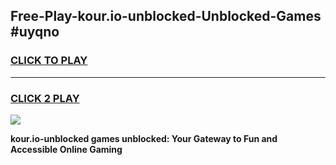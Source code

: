 
## Free-Play-kour.io-unblocked-Unblocked-Games #uyqno
<h3>
<a href="https://news.freeplayer.one?title=kour.io-unblocked&ref=8M">CLICK TO PLAY</a></h3>
<hr>

<h3>
<a href="https://news.freeplayer.one?title=kour.io-unblocked&ref=8M">CLICK 2 PLAY</a>
  
</h3>

<a href="https://news.freeplayer.one?title=kour.io-unblocked&ref=8M"><img src="https://clearcache.store/games.png"></a>


**kour.io-unblocked games unblocked: Your Gateway to Fun and Accessible Online Gaming**
